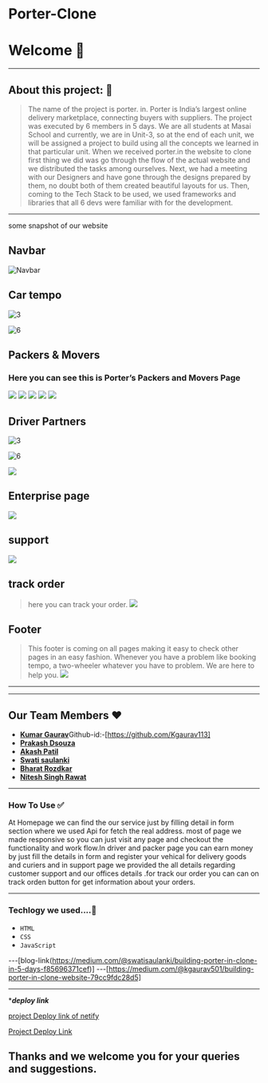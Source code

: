 # Porter-Clone

# Welcome 👋

---

## About this project: 🙌

> The name of the project is porter. in. Porter is India’s largest online delivery marketplace, connecting buyers with suppliers. The project was executed by 6 members in 5 days.
We are all students at Masai School and currently, we are in Unit-3, so at the end of each unit, we will be assigned a project to build using all the concepts we learned in that particular unit.
When we received porter.in the website to clone first thing we did was go through the flow of the actual website and we distributed the tasks among ourselves. Next, we had a meeting with our Designers and have gone through the designs prepared by them, no doubt both of them created beautiful layouts for us.
Then, coming to the Tech Stack to be used, we used frameworks and libraries that all 6 devs were familiar with for the development.
----

some snapshot of our website

## Navbar
![Navbar](https://miro.medium.com/max/700/1*7aMKIPnznn8-HFd5UymbcQ.png)
## Car tempo
![3](https://miro.medium.com/max/700/1*gZ3GGWjp4LzTto45fTqj9Q.png)

![6](https://miro.medium.com/max/700/1*tp-dPESeiGBlBzqENJhIoA.png)
## Packers & Movers
### Here you can see this is Porter’s Packers and Movers Page
![](https://miro.medium.com/max/700/1*a0Q_3T37rkLHbwBniR3wtA.png)
![](https://miro.medium.com/max/700/1*NXtlmAjTEJimRkwiG2rb5g.png)
![](https://miro.medium.com/max/700/1*bchW0DMMLGDsIasxnx33Og.png)
![](https://miro.medium.com/max/700/1*DMznA6An2-P1YUwAv0R10Q.png)
![](https://miro.medium.com/max/700/1*2R7zxlHomWCV3oEkU4Ce-g.png)

##  Driver Partners
![3](https://miro.medium.com/max/700/1*Ep8DKIXF6eBOYKAiDNjqDQ.png)

![6](https://miro.medium.com/max/700/1*T3zT1SON8OoTsOyQKvor2Q.png)

![](https://miro.medium.com/max/700/1*INiaYw9KQ2Hqqg9gQjdqjA.png)

## Enterprise page
![](https://miro.medium.com/max/700/1*qMrT1djZGfTEkYXVog8KnQ.png)

## support
>
![](https://miro.medium.com/max/700/1*zfRFobdl8xruU8szWpBErA.png)

## track order
>here you can track your order.
![](https://miro.medium.com/max/700/1*ITY77X44aFOu-BBdftGhhw.png)

## Footer
>This footer is coming on all pages making it easy to check other pages in an easy fashion.
Whenever you have a problem like booking tempo, a two-wheeler whatever you have to problem. We are here to help you.
![](https://miro.medium.com/max/700/1*dsx12OSYzIS7J1tuctuWGw.png)
---



---

## Our Team Members ❤️

- [**Kumar Gaurav**](https://www.linkedin.com/in/kgaurav501/)Github-id:-[https://github.com/Kgaurav113]
- [**Prakash Dsouza**](https://github.com/PRAKASH-1971)
- [**Akash Patil**](https://github.com/darkwingpatil)
- [**Swati saulanki**](https://github.com/swatisaulanki)
- [**Bharat Rozdkar** ](https://github.com/rozodkarbharat)
- [**Nitesh Singh Rawat**](https://github.com/niteshrawat0401)
---



### How To Use ✅

At Homepage we can find the our service just by filling detail in form section where we used Api for fetch the real address. most of page we made responsive so you can just visit any page and checkout the functionality and work flow.In driver and packer page you can earn money by just fill the details in form and register your vehical for delivery goods and curiers and in support page we provided the all details regarding customer support and our offices details .for track our order you can can on track orden button for get information about your orders.

---

### Techlogy we used....🔧

- `HTML`
- `CSS`
- `JavaScript`

---[blog-link(https://medium.com/@swatisaulanki/building-porter-in-clone-in-5-days-f85696371cef)]
---[https://medium.com/@kgaurav501/building-porter-in-clone-website-79cc9fdc28d5]



---



****deploy link***

[project Deploy link of netify]()


[Project Deploy Link](https://tourmaline-pavlova-1ff177.netlify.app/)
## Thanks and we welcome you for your queries and suggestions.

